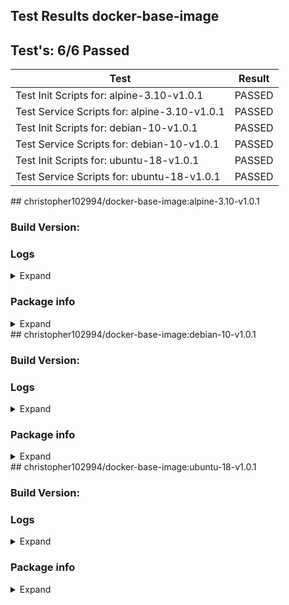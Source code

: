 ## Test Results docker-base-image

## Test's: 6/6 Passed

| Test | Result |
| ----------------------- | --- |
| Test Init Scripts for: alpine-3.10-v1.0.1 | PASSED |
| Test Service Scripts for: alpine-3.10-v1.0.1 | PASSED |
| Test Init Scripts for: debian-10-v1.0.1 | PASSED |
| Test Service Scripts for: debian-10-v1.0.1 | PASSED |
| Test Init Scripts for: ubuntu-18-v1.0.1 | PASSED |
| Test Service Scripts for: ubuntu-18-v1.0.1 | PASSED |

<main>

<section markdown="1">
## christopher102994/docker-base-image:alpine-3.10-v1.0.1

### Build Version: 

### Logs

<details><summary>Expand</summary>
<p>

```
[s6-init] making user provided files available at /var/run/s6/etc...exited 0.
[s6-init] ensuring user provided files have correct perms...exited 0.
[fix-attrs.d] applying ownership & permissions fixes...
[fix-attrs.d] done.
[cont-init.d] executing container initialization scripts...
[cont-init.d] 01-users-and-groups: executing... 
usermod: no changes
[cont-init.d] 01-users-and-groups: exited 0.
[cont-init.d] 05-init-mounted-folders: executing... 
[05-init-mounted-folders]: First boot with mounted /config/data detected.
[05-init-mounted-folders]: First boot with mounted /config/log detected.
[cont-init.d] 05-init-mounted-folders: exited 0.
[cont-init.d] 10-display-container-info: executing... 
[10-display-container-info]: 
-------------------------
# USER DEFINED VARIABLES:
-------------------------
PUID=900
USERNAME=user
PGID=900
GROUPNAME=user
-------------------------
# UID/GID of user:
-------------------------
UID: 900
GID: 900
-------------------------
# FOLDER PERMISSIONS:
-------------------------
drwxr-xr-x 1 user user 4096 Mar 23 22:40 /app
drwxr-xr-x 4 user user 4096 Mar 23 22:44 /config
drwxr-xr-x 1 user user 4096 Mar 23 22:40 /defaults
-------------------------
[cont-init.d] 10-display-container-info: exited 0.
[cont-init.d] done.
[services.d] starting services
[run]: The Package Manager is apk
[services.d] done.

```
</p>
</details>

### Package info

<details><summary>Expand</summary>
<p>

```

```

</p>
</details>
</section>

<section markdown="1">
## christopher102994/docker-base-image:debian-10-v1.0.1

### Build Version: 

### Logs

<details><summary>Expand</summary>
<p>

```
[s6-init] making user provided files available at /var/run/s6/etc...exited 0.
[s6-init] ensuring user provided files have correct perms...exited 0.
[fix-attrs.d] applying ownership & permissions fixes...
[fix-attrs.d] done.
[cont-init.d] executing container initialization scripts...
[cont-init.d] 01-users-and-groups: executing... 
usermod: no changes
[cont-init.d] 01-users-and-groups: exited 0.
[cont-init.d] 05-init-mounted-folders: executing... 
[05-init-mounted-folders]: First boot with mounted /config/data detected.
[05-init-mounted-folders]: First boot with mounted /config/log detected.
[cont-init.d] 05-init-mounted-folders: exited 0.
[cont-init.d] 10-display-container-info: executing... 
[10-display-container-info]: 
-------------------------
# USER DEFINED VARIABLES:
-------------------------
PUID=900
USERNAME=user
PGID=900
GROUPNAME=user
-------------------------
# UID/GID of user:
-------------------------
UID: 900
GID: 900
-------------------------
# FOLDER PERMISSIONS:
-------------------------
drwxr-xr-x 1 user user 4096 Mar 23 22:41 /app
drwxr-xr-x 4 user user 4096 Mar 23 22:45 /config
drwxr-xr-x 1 user user 4096 Mar 23 22:41 /defaults
-------------------------
[cont-init.d] 10-display-container-info: exited 0.
[cont-init.d] done.
[services.d] starting services
[run]: The Package Manager is apt-get
[services.d] done.

```
</p>
</details>

### Package info

<details><summary>Expand</summary>
<p>

```

```

</p>
</details>
</section>

<section markdown="1">
## christopher102994/docker-base-image:ubuntu-18-v1.0.1

### Build Version: 

### Logs

<details><summary>Expand</summary>
<p>

```
[s6-init] making user provided files available at /var/run/s6/etc...exited 0.
[s6-init] ensuring user provided files have correct perms...exited 0.
[fix-attrs.d] applying ownership & permissions fixes...
[fix-attrs.d] done.
[cont-init.d] executing container initialization scripts...
[cont-init.d] 01-users-and-groups: executing... 
usermod: no changes
[cont-init.d] 01-users-and-groups: exited 0.
[cont-init.d] 05-init-mounted-folders: executing... 
[05-init-mounted-folders]: First boot with mounted /config/data detected.
[05-init-mounted-folders]: First boot with mounted /config/log detected.
[cont-init.d] 05-init-mounted-folders: exited 0.
[cont-init.d] 10-display-container-info: executing... 
[10-display-container-info]: 
-------------------------
# USER DEFINED VARIABLES:
-------------------------
GROUPNAME=user
USERNAME=user
PUID=900
PGID=900
-------------------------
# UID/GID of user:
-------------------------
UID: 900
GID: 900
-------------------------
# FOLDER PERMISSIONS:
-------------------------
drwxr-xr-x 1 user user 4096 Mar 23 22:42 /app
drwxr-xr-x 4 user user 4096 Mar 23 22:46 /config
drwxr-xr-x 1 user user 4096 Mar 23 22:42 /defaults
-------------------------
[cont-init.d] 10-display-container-info: exited 0.
[cont-init.d] done.
[services.d] starting services
[run]: The Package Manager is apt-get
[services.d] done.

```
</p>
</details>

### Package info

<details><summary>Expand</summary>
<p>

```

```

</p>
</details>
</section>

</main>